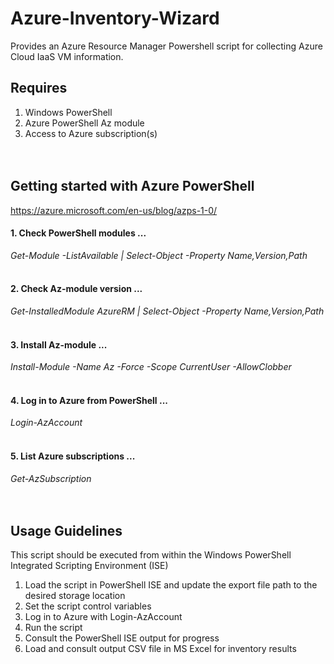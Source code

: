# Azure-Inventory-Wizard
Provides an Azure Resource Manager Powershell script for collecting Azure Cloud IaaS VM information.

## Requires
1. Windows PowerShell
2. Azure PowerShell Az module
3. Access to Azure subscription(s)
<br/><br/><br/>

## Getting started with Azure PowerShell
https://azure.microsoft.com/en-us/blog/azps-1-0/

#### 1. Check PowerShell modules ...
*Get-Module -ListAvailable | Select-Object -Property Name,Version,Path*
<br/><br/>

#### 2. Check Az-module version ...
*Get-InstalledModule AzureRM | Select-Object -Property Name,Version,Path*
<br/><br/>

#### 3. Install Az-module ...
*Install-Module -Name Az -Force -Scope CurrentUser -AllowClobber*
<br/><br/>

#### 4. Log in to Azure from PowerShell ...
*Login-AzAccount*
<br/><br/>

#### 5. List Azure subscriptions ...
*Get-AzSubscription*
<br/><br/><br/>

## Usage Guidelines
This script should be executed from within the Windows PowerShell Integrated Scripting Environment (ISE)
1. Load the script in PowerShell ISE and update the export file path to the desired storage location
2. Set the script control variables
3. Log in to Azure with
   Login-AzAccount
4. Run the script
5. Consult the PowerShell ISE output for progress
6. Load and consult output CSV file in MS Excel for inventory results
